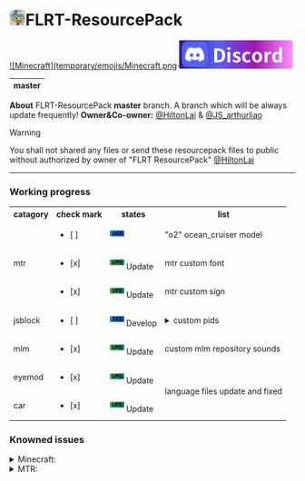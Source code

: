 # <img src="temporary/emojis/FLRT.png" width="28" height="28"/>FLRT-ResourcePack
[![Minecraft](temporary/emojis/Minecraft.png](https://www.minecraft.net/en-us)·[![Discord](temporary/emojis/Discord.png)](https://discord.com/invite/vZGpr4WTBy)

|master|
|:--:|

**About**
FLRT-ResourcePack **master** branch.
A branch which will be always update frequently!
**Owner&Co-owner:** [@HiltonLai](https://github.com/HiltonLai) & [@JS_arthurliao](https://github.com/JSarthurliao)

> [!WARNING]
> You shall not shared any files or send these resourcepack files to public without authorized by owner of "FLRT ResourcePack" [@HiltonLai](https://github.com/HiltonLai)

---
### Working progress

<table>
    <tr>
        <th>catagory</th>
        <th>check
          mark</th>
        <th>states</th>
        <th>list</th>
    </tr>
    <tr>
        <td rowspan="3">mtr</td>
        <td><ul><li>[ ] </li></ul></td>
        <td><img src="temporary/emojis/develop.png" width="25" height="25"/></td>
        <td>"o2" ocean_cruiser model</td>
    </tr>
    <tr>
        <td><ul><li>[x] </li></ul></td>
        <td><img src="temporary/emojis/update.png" width="25" height="25"/> Update</td>
        <td>mtr custom font</td>
    </tr>
    <tr>
        <td><ul><li>[x] </li></ul></td>
        <td><img src="temporary/emojis/update.png" width="25" height="25"/> Update</td>
        <td>mtr custom sign</td>
    </tr>
    <tr>
        <td>jsblock</td>
        <td><ul><li>[ ] </li></ul></td>
        <td><img src="temporary/emojis/develop.png" width="25" height="25"/> Develop</td>
        <td><details>
              <summary>custom pids</summary>
              Full name: passanger information dynamic system
            </details></td>
    </tr>
    <tr>
        <td>mlm</td>
        <td><ul><li>[x] </li></ul></td>
        <td><img src="temporary/emojis/update.png" width="25" height="25"/> Update</td>
        <td>custom mlm repository sounds</td>
    </tr>
    <tr>
        <td>eyemod</td>
        <td><ul><li>[x] </li></ul></td>
        <td><img src="temporary/emojis/update.png" width="25" height="25"/> Update</td>
        <td rowspan="2">language files update and fixed</td>
    </tr>
    <tr>
        <td>car</td>
        <td><ul><li>[x] </li></ul></td>
        <td><img src="temporary/emojis/update.png" width="25" height="25"/> Update</td>
    </tr>
</table>

### Knowned issues
<details>
  <summary>Minecraft:</summary>
  new emojis cannot be load.
  <details>
    <summary>information:</summary>
    Need more information for the minecraft emojis json file name
    </details>
</details>

<details>
  <summary>MTR:</summary>
  missing "properties.json" for o_train model
  <details>
    <summary>information:</summary>
    Need more example for o_train
  </details>
</details>
